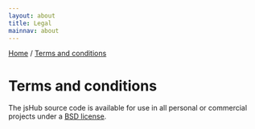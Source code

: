 ```yaml
---
layout: about
title: Legal
mainnav: about
---
```


<p class="path noprint">
  <a class="pathentry" href="/">Home</a> 
  <span class="pathentry sep">/</span>
  <a class="pathentry" href="/legal/">Terms and conditions</a> 
  <br style="clear: both" />
</p>


# Terms and conditions #

The jsHub source code is available for use in all personal or commercial projects under a [BSD license](https://github.com/jshub/jshub/blob/b4172aca9694fe671a9d5a51272db080b8f00f89/LICENSE.txt). 
